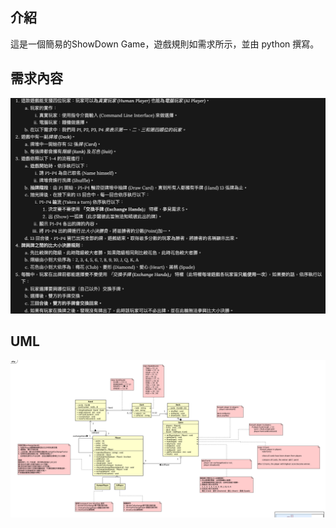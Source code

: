 ## 介紹
這是一個簡易的ShowDown Game，遊戲規則如需求所示，並由 python 撰寫。

## 需求內容
![requirements.png](./imgs/requirements.png)

## UML
![UML.png](./imgs/uml.png)